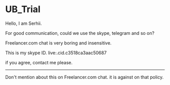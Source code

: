 # UB_Trial

Hello, I am Serhii.

For good communication, could we use the skype, telegram and so on?

Freelancer.com chat is very boring and insensitive.

This is my skype ID. live:.cid.c3518ca3aac50687

if you agree, contact me please.

************************************************

Don't mention about this on Freelancer.com chat. it is against on that policy.
 
